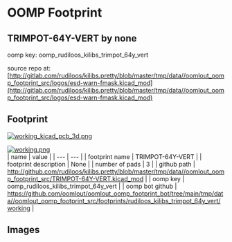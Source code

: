 # OOMP Footprint  
## TRIMPOT-64Y-VERT  by none  
  
oomp key: oomp_rudiloos_kilibs_trimpot_64y_vert  
  
source repo at: [http://gitlab.com/rudiloos/kilibs.pretty/blob/master/tmp/data//oomlout_oomp_footprint_src/logos/esd-warn-fmask.kicad_mod](http://gitlab.com/rudiloos/kilibs.pretty/blob/master/tmp/data//oomlout_oomp_footprint_src/logos/esd-warn-fmask.kicad_mod)  
## Footprint  
  
[![working_kicad_pcb_3d.png](working_kicad_pcb_3d_600.png)](working_kicad_pcb_3d.png)  
  
[![working.png](working_600.png)](working.png)  
| name | value | 
| --- | --- | 
| footprint name | TRIMPOT-64Y-VERT | 
| footprint description | None | 
| number of pads | 3 | 
| github path | http://github.com/rudiloos/kilibs.pretty/blob/master/tmp/data//oomlout_oomp_footprint_src/TRIMPOT-64Y-VERT.kicad_mod | 
| oomp key | oomp_rudiloos_kilibs_trimpot_64y_vert | 
| oomp bot github | https://github.com/oomlout/oomlout_oomp_footprint_bot/tree/main/tmp/data//oomlout_oomp_footprint_src/footprints/rudiloos_kilibs_trimpot_64y_vert/working | 
## Images  
